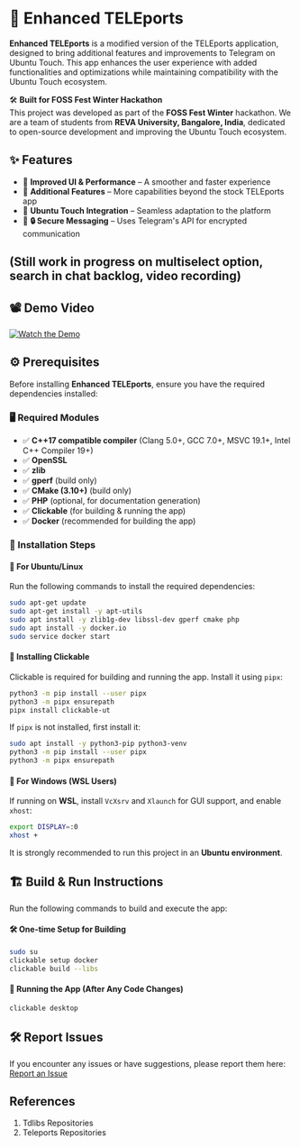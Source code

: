 # 🚀 Enhanced TELEports
**Enhanced TELEports** is a modified version of the TELEports application, designed to bring additional features and improvements to Telegram on Ubuntu Touch. This app enhances the user experience with added functionalities and optimizations while maintaining compatibility with the Ubuntu Touch ecosystem.

🛠️ **Built for FOSS Fest Winter Hackathon**  
This project was developed as part of the **FOSS Fest Winter** hackathon. We are a team of students from **REVA University, Bangalore, India**, dedicated to open-source development and improving the Ubuntu Touch ecosystem.

## ✨ Features
- 🔹 **Improved UI & Performance** – A smoother and faster experience
- 🔹 **Additional Features** – More capabilities beyond the stock TELEports app
- 🔹 **Ubuntu Touch Integration** – Seamless adaptation to the platform
- 🔹 **🔒 Secure Messaging** – Uses Telegram's API for encrypted communication

## (Still work in progress on multiselect option, search in chat backlog, video recording)

## 📽️ Demo Video
[![Watch the Demo](https://img.youtube.com/vi/kD_YSsya2FQ/0.jpg)](https://youtu.be/kD_YSsya2FQ?si=cjssnk7oqI09fgR5)

## ⚙️ Prerequisites

Before installing **Enhanced TELEports**, ensure you have the required dependencies installed:

### 🖥️ Required Modules
- ✅ **C++17 compatible compiler** (Clang 5.0+, GCC 7.0+, MSVC 19.1+, Intel C++ Compiler 19+)
- ✅ **OpenSSL**
- ✅ **zlib**
- ✅ **gperf** (build only)
- ✅ **CMake (3.10+)** (build only)
- ✅ **PHP** (optional, for documentation generation)
- ✅ **Clickable** (for building & running the app)
- ✅ **Docker** (recommended for building the app)

### 🔧 Installation Steps
#### 🔹 **For Ubuntu/Linux**
Run the following commands to install the required dependencies:
```bash
sudo apt-get update
sudo apt-get install -y apt-utils
sudo apt install -y zlib1g-dev libssl-dev gperf cmake php
sudo apt install -y docker.io
sudo service docker start
```

#### 🔹 **Installing Clickable**
Clickable is required for building and running the app. Install it using `pipx`:
```bash
python3 -m pip install --user pipx
python3 -m pipx ensurepath
pipx install clickable-ut
```
If `pipx` is not installed, first install it:
```bash
sudo apt install -y python3-pip python3-venv
python3 -m pip install --user pipx
python3 -m pipx ensurepath
```

#### 🔹 **For Windows (WSL Users)**
If running on **WSL**, install `VcXsrv` and `Xlaunch` for GUI support, and enable `xhost`:
```bash
export DISPLAY=:0
xhost +
```
It is strongly recommended to run this project in an **Ubuntu environment**.

## 🏗️ Build & Run Instructions
Run the following commands to build and execute the app:

#### 🛠️ **One-time Setup for Building**
```bash
sudo su
clickable setup docker
clickable build --libs
```

#### 🚀 **Running the App (After Any Code Changes)**
```bash
clickable desktop
```

## 🛠️ Report Issues
If you encounter any issues or have suggestions, please report them here: [Report an Issue](https://reportissue.vercel.app/)

## References
1) Tdlibs Repositories
2) Teleports Repositories
